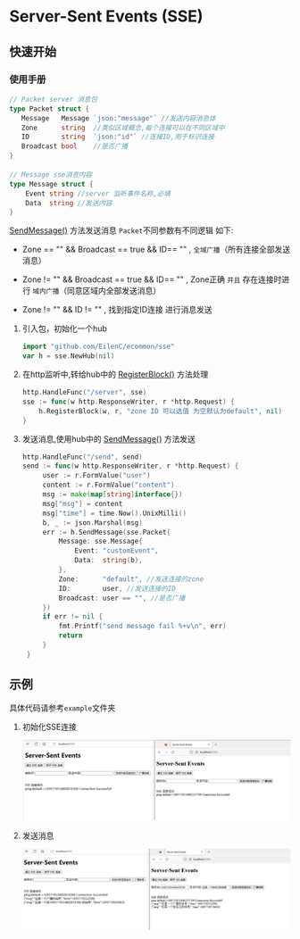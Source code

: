 # Server-Sent Events (SSE)


## 快速开始

### 使用手册

```go
// Packet server 消息包
type Packet struct {
   Message   Message `json:"message"` //发送内容消息体
   Zone      string  //类似区域概念,每个连接可以在不同区域中
   ID        string  `json:"id"` //连接ID,用于标识连接
   Broadcast bool    //是否广播
}

// Message sse消息内容
type Message struct {
	Event string //server 监听事件名称,必填
	Data  string //发送内容
}
```


[SendMessage()]() 方法发送消息 `Packet`不同参数有不同逻辑 如下:

- Zone == "" && Broadcast == true && ID== "" , `全域广播`（所有连接全部发送消息）

- Zone != "" && Broadcast == true && ID== "" , Zone正确 `并且` 存在连接时进行 `域内广播`（同意区域内全部发送消息）

- Zone != "" && ID != "" , 找到指定ID连接 进行消息发送



1. 引入包，初始化一个hub

   ```go
   import "github.com/EilenC/ecommon/sse"
   var h = sse.NewHub(nil)
   ```

2. 在http监听中,转给hub中的 [RegisterBlock()]() 方法处理

   ```go
   http.HandleFunc("/server", sse)
   sse := func(w http.ResponseWriter, r *http.Request) {
       h.RegisterBlock(w, r, "zone ID 可以选值 为空默认为default", nil)
   }
   ```

3. 发送消息,使用hub中的 [SendMessage()]() 方法发送

   ```go
   http.HandleFunc("/send", send)
   send := func(w http.ResponseWriter, r *http.Request) {
   		user := r.FormValue("user")
   		content := r.FormValue("content")
   		msg := make(map[string]interface{})
   		msg["msg"] = content
   		msg["time"] = time.Now().UnixMilli()
   		b, _ := json.Marshal(msg)
   		err := h.SendMessage(sse.Packet{
   			Message: sse.Message{
   				Event: "customEvent",
   				Data:  string(b),
   			},
   			Zone:      "default", //发送连接的zone
   			ID:        user, //发送连接的ID
   			Broadcast: user == "", //是否广播
   		})
   		if err != nil {
   			fmt.Printf("send message fail %+v\n", err)
   			return
   		}
   	}
   ```

## 示例

具体代码请参考`example`文件夹

1. 初始化SSE连接

   ![index](./docs/index.png)

2. 发送消息

   ![send](./docs/send.png)

   

